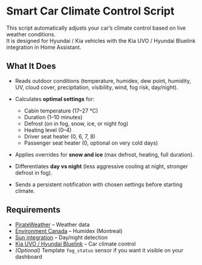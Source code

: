# Smart Car Climate Control Script

This script automatically adjusts your car’s climate control based on live weather conditions.  
It is designed for Hyundai / Kia vehicles with the Kia UVO / Hyundai Bluelink integration in Home Assistant.

##  What It Does
- Reads outdoor conditions (temperature, humidex, dew point, humidity, UV, cloud cover, precipitation, visibility, wind, fog risk, day/night).  
- Calculates **optimal settings** for:
  - Cabin temperature (17–27 °C)
  - Duration (1–10 minutes)
  - Defrost (on in fog, snow, ice, or night fog)
  - Heating level (0–4)
  - Driver seat heater (0, 6, 7, 8)
  - Passenger seat heater (0, optional on very cold days)

- Applies overrides for **snow and ice** (max defrost, heating, full duration).  
- Differentiates **day vs night** (less aggressive cooling at night, stronger defrost in fog).  
- Sends a persistent notification with chosen settings before starting climate.  

##  Requirements
- [PirateWeather](https://github.com/Pirate-Weather/pirate-weather-ha) – Weather data  
- [Environment Canada](https://www.home-assistant.io/integrations/environment_canada) – Humidex (Montreal) 
- [Sun integration](https://www.home-assistant.io/integrations/sun/) – Day/night detection  
- [Kia UVO / Hyundai Bluelink](https://github.com/Hyundai-Kia-Connect/kia_uvo) – Car climate control 
- *(Optional)* Template `fog_status` sensor if you want it visible on your dashboard

